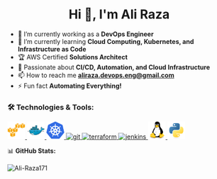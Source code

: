 <h1 align="center">Hi 👋, I'm Ali Raza</h1>

- 🔭 I’m currently working as a **DevOps Engineer**  
- 🌱 I’m currently learning **Cloud Computing, Kubernetes, and Infrastructure as Code**  
- 🏆 AWS Certified **Solutions Architect**  
- 🚀 Passionate about **CI/CD, Automation, and Cloud Infrastructure**  
- 📫 How to reach me **aliraza.devops.eng@gmail.com**  
- ⚡ Fun fact **Automating Everything!**  

<h3 align="left">🛠️ Technologies & Tools:</h3>
<p align="left">  
<a href="https://aws.amazon.com/" target="_blank" rel="noreferrer"> <img src="https://raw.githubusercontent.com/devicons/devicon/master/icons/amazonwebservices/amazonwebservices-original.svg" alt="aws" width="40" height="40"/> </a>  
<a href="https://www.docker.com/" target="_blank" rel="noreferrer"> <img src="https://raw.githubusercontent.com/devicons/devicon/master/icons/docker/docker-original.svg" alt="docker" width="40" height="40"/> </a>  
<a href="https://kubernetes.io/" target="_blank" rel="noreferrer"> <img src="https://raw.githubusercontent.com/devicons/devicon/master/icons/kubernetes/kubernetes-plain.svg" alt="kubernetes" width="40" height="40"/> </a>  
<a href="https://git-scm.com/" target="_blank" rel="noreferrer"> <img src="https://www.vectorlogo.zone/logos/git-scm/git-scm-icon.svg" alt="git" width="40" height="40"/> </a>  
<a href="https://www.terraform.io/" target="_blank" rel="noreferrer"> <img src="https://www.vectorlogo.zone/logos/terraformio/terraformio-icon.svg" alt="terraform" width="40" height="40"/> </a>  
<a href="https://www.jenkins.io/" target="_blank" rel="noreferrer"> <img src="https://www.vectorlogo.zone/logos/jenkins/jenkins-icon.svg" alt="jenkins" width="40" height="40"/> </a>  
<a href="https://www.linux.org/" target="_blank" rel="noreferrer"> <img src="https://raw.githubusercontent.com/devicons/devicon/master/icons/linux/linux-original.svg" alt="linux" width="40" height="40"/> </a>  
<a href="https://www.python.org/" target="_blank" rel="noreferrer"> <img src="https://raw.githubusercontent.com/devicons/devicon/master/icons/python/python-original.svg" alt="python" width="40" height="40"/> </a>  
</p>

📊 **GitHub Stats:**  
<p><img align="center" src="https://github-readme-stats.vercel.app/api/top-langs?username=Ali-Raza171&show_icons=true&locale=en&layout=compact" alt="Ali-Raza171" /></p>
